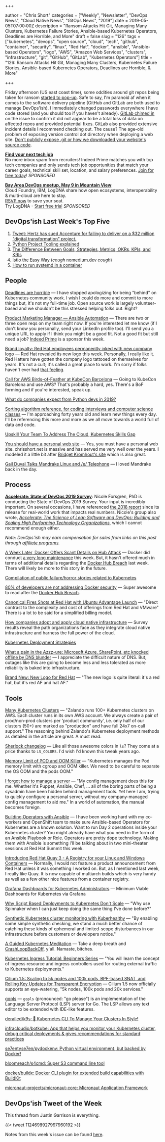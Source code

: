 +++

author = "Chris Short"
categories = ["Weekly", "Newsletter", "DevOps News", "Cloud Native News", "GitOps News", "2019"]
date = 2019-05-05T07:00:00Z
description = "Ransom Attacks Hit Git, Managing Many Clusters, Kubernetes Failure Stories, Ansible-based Kubernetes Operators, Deadlines are Horrible, and More"
draft = false
slug = "126"
tags = ["kubernetes", "devops", "open source", "cloud", "tech", "github", "container", "security", "linux", "Red Hat", "docker", "ansible", "Ansible-based Operators", "logo", "AWS", "Amazon Web Services", "clusters", "infrastructure", "git", "GitHub", "GitLab", "Kubernetes Operators"]
title = "126: Ransom Attacks Hit Git, Managing Many Clusters, Kubernetes Failure Stories, Ansible-based Kubernetes Operators, Deadlines are Horrible, & More"

+++

Friday afternoon (US east coast time), some oddities around git repos being taken for ransom [started to pop-up](https://twitter.com/tomgilray/status/1124027843233615873). Safe to say, I'm paranoid af when it comes to the software delivery pipeline (GitHub and GitLab are both used to manage DevOps'ish). I immediately changed passwords everywhere I have code stored (and you should too if you haven't already). [GitLab chimed in](https://about.gitlab.com/2019/05/03/suspicious-git-activity-security-update/) on the issue to confirm it did not appear to be a total loss of data on affected repos and provided potential fixes. GitLab also provided extensive incident details I recommend checking out. The cause? The age-old problem of exposing version control dot directory when deploying a web site. [Don't publicly expose .git or how we downloaded your website's source code](https://en.internetwache.org/dont-publicly-expose-git-or-how-we-downloaded-your-websites-sourcecode-an-analysis-of-alexas-1m-28-07-2015/).

[**Find your next tech job**](https://www.indeedprime.com/devopsish/?sid=us_other-EmailSponsor_JS_ACQ&kw=Devopsish_Email2)  
No more inbox spam from recruiters! Indeed Prime matches you with top tech companies and only sends tech job opportunities that match your career goals, technical skill set, location, and salary preferences. [Join for free today](https://www.indeedprime.com/devopsish/?sid=us_other-EmailSponsor_JS_ACQ&kw=Devopsish_Email2)! *SPONSORED*

[**Bay Area DevOps meetup, May 9 in Mountain View**](https://bit.ly/2H1y8sb)  
Cloud Foundry, IBM, LogDNA share how open ecosystems, interoperability & multi-cloud are here to stay.  
[RSVP now](https://bit.ly/2H1y8sb) to save your seat.  
Try LogDNA - [Start free trial](https://logdna.com/sign-up/?utm_medium=Syndication&utm_campaign=DevOpsish&utm_source=DevOpsish) *SPONSORED*


## DevOps'ish Last Week's Top Five

1. [Tweet: Hertz has sued Accenture for failing to deliver on a $32 million "digital transformation" project.](https://twitter.com/allafarce/status/1121174850226147328)
2. [Python Project Tooling explained](https://write.as/chobeat/python-project-tooling-explained)
3. [The Difference Between Goals, Strategies, Metrics, OKRs, KPIs, and KRIs](https://danielmiessler.com/blog/the-difference-between-goals-strategies-metrics-okrs-kpis-and-kris/)
4. [Istio the Easy Way](https://medium.com/solo-io/istio-the-easy-way-de66e6eba4a1) (*cough* [nomedium.dev](https://nomedium.dev/) *cough*)
5. [How to run systemd in a container](https://developers.redhat.com/blog/2019/04/24/how-to-run-systemd-in-a-container/)

## People

[Deadlines are horrible](https://groups.google.com/forum/m/#!msg/kubernetes-sig-release/dGVBrlkOXQo/5m1zFTT7AwAJ) — I have stopped apologizing for being "behind" on Kubernetes community work. I wish I could do more and commit to more things but, it's not my full-time job. Open source work is largely volunteer-based and we shouldn't be this stressed helping folks out. Right?

[Product Marketing Manager — Ansible Automation](https://us-redhat.icims.com/jobs/69628/product-marketing-manager---ansible-automation/job?mobile=false&width=1638&height=500&bga=true&needsRedirect=false&jan1offset=-300&jun1offset=-240) — There are two or three open reqs on my team right now. If you're interested let me know (if I don't know you personally, send your LinkedIn profile too). I'll send you a unique URL to apply if I think you might be a good fit. Not a good fit but still need a job? [Indeed Prime](https://www.indeedprime.com/devopsish/?sid=us_other-EmailSponsor_JS_ACQ&kw=Devopsish_Email2) is a sponsor this week.

[Brand loyalty: Red Hat employees permanently inked with new company logo](https://www.wraltechwire.com/2019/05/02/brand-loyalty-red-hat-employees-permanently-inked-with-new-company-logo/) — Red Hat revealed its new logo this week. Personally, I really like it. Red Hatters have gotten the company logo tattooed on themselves for years. It's not a cult; it's called a great place to work. I'm sorry if folks haven't ever had [that feeling](https://chrisshort.net/the-importance-of-psychological-safety/).

[Call for AWS Birds-of-Feather at KubeCon Barcelona](https://discuss.kubernetes.io/t/call-for-aws-birds-of-feather-at-kubecon-barcelona/6173?u=errordeveloper) — Going to KubeCon Barcelona and use AWS? That's probably a hard, yes. There's a BoF forming and if you're interested, speak up.

[What do companies expect from Python devs in 2019?](https://cvcompiler.com/blog/what-do-companies-expect-from-python-devs-in-2019/)

[Sorting algorithm reference, for coding interviews and computer science classes](https://www.interviewcake.com/sorting-algorithm-cheat-sheet) — I'm approaching forty years old and learn new things every day. I'll be referencing this more and more as we all move towards a world full of data and code.

[Upskill Your Team To Address The Cloud, Kubernetes Skills Gap](https://www.forbes.com/sites/forbestechcouncil/2019/05/03/upskill-your-team-to-address-the-cloud-kubernetes-skills-gap/#43c363ec449f)

[You should have a personal web site](https://writing.markchristian.org/2019/04/29/personal-web-sites/) — Yes, you must have a personal web site. chrisshort.net is massive and has served me very well over the years. I modeled it a little bit after [Bridget Kromhout's site](https://bridgetkromhout.com/) which is also great.

[Gail Duval Talks Mandrake Linux and /e/ Telephone](https://fossforce.com/2019/04/gael-duval-father-of-user-friendly-linux-on-mandrake-and-e-phone/) — I loved Mandrake back in the day.

## Process

[**Accelerate: State of DevOps 2019 Survey**](https://google.qualtrics.com/jfe/form/SV_0v2VZMeA2Eha365?sp=5):  Nicole Forsgren, PhD is conducting the State of DevOps 2019 Survey. Your input is incredibly important. On several occasions, I have referenced [the 2018 report](https://cloudplatformonline.com/2018-state-of-devops.html) since its release for real-world work that impacts real numbers. Nicole's group also wrote, [*Accelerate: The Science of Lean Software and DevOps: Building and Scaling High Performing Technology Organizations*](https://amzn.to/2Xnc5S2), which I cannot recommend enough either.

*Note: DevOps'ish may earn compensation for sales from links on this post through [affiliate programs](/terms/).*

[A Week Later, Docker Offers Scant Details on Hub Attack](https://thenewstack.io/a-week-later-docker-offers-scant-details-on-hub-attack/) — Docker did conduct [a very long maintenance](https://success.docker.com/article/docker-hub-maintenance) this week. But, it hasn't offered much in terms of additional details regarding the [Docker Hub Breach](https://devopsish.com/125/) last week. There will likely be more to this story in the future.

[Compilation of public failure/horror stories related to Kubernetes](https://github.com/hjacobs/kubernetes-failure-stories)

[80% of developers are not addressing Docker security](https://snyk.io/blog/80-of-developers-are-not-addressing-docker-security/) — Super awesome to read after the [Docker Hub Breach](https://devopsish.com/125/).

[Canonical Fires Shots at Red Hat with Ubuntu Advantage Launch](https://www.cbronline.com/news/ubuntu-advantage-canonical) — "Direct contrast to the complexity and cost of offerings from Red Hat and VMware" There is a lot to be said for a simplified billing model.

[How companies adopt and apply cloud native infrastructure](https://www.oreilly.com/ideas/how-companies-adopt-and-apply-cloud-native-infrastructure) — Survey results reveal the path organizations face as they integrate cloud native infrastructure and harness the full power of the cloud.

[Kubernetes Deployment Strategies](https://www.weave.works/blog/kubernetes-deployment-strategies)

[What a pain in the Azzz-ure: Microsoft Azure, SharePoint, etc knocked offline by DNS blunder](https://www.theregister.co.uk/2019/05/02/microsoft_azure_outage_dns/) — I appreciate the difficult nature of DNS. But, outages like this are going to become less and less tolerated as more reliability is baked into infrastructure.

[Brand New: New Logo for Red Hat](https://www.underconsideration.com/brandnew/archives/new_logo_for_redhat.php) — "The new logo is quite literal: it's a red hat, but it's red AF and hat AF."

## Tools

[Many Kubernetes Clusters](https://srcco.de/posts/many-kubernetes-clusters.html) — "Zalando runs 100+ Kubernetes clusters on AWS. Each cluster runs in its own AWS account. We always create a pair of prod/non-prod clusters per 'product community', i.e. only half of our clusters (50+) are marked as "production" and have full 24x7 on-call support." The reasoning behind Zalando's Kubernetes deployment methods as detailed in the article are great. A must read.

[Sherlock changelog](https://news.sherlock.stanford.edu/posts/when-setting-an-environment-variable-gives-you-a-40-x-speedup) — Like all those awesome colors in `ls`? They come at a price thanks to `LS_COLORS`. I'd wish I'd known this tweak years ago.

[Memory Limit of POD and OOM Killer](https://medium.com/@zhimin.wen/memory-limit-of-pod-and-oom-killer-891ee1f1cad8) — "Kubernetes manages the Pod memory limit with cgroup and OOM killer. We need to be careful to separate the OS OOM and the pods OOM."

[I forgot how to manage a server](https://ma.ttias.be/i-forgot-how-to-manage-a-server/) — "My config management does this for me. Whether it's Puppet, Ansible, Chef, ... all of the boring parts of being a sysadmin have been hidden behind management tools. Yet here I am, trying to quickly configure a personal server, without my company-managed config management to aid me." In a world of automation, the manual becomes foreign.

[Building Operators with Ansible](https://www.ansible.com/integrations/containers/operators) — I have been working hard with my co-workers and OpenShift team to make sure Ansible-based Operators for Kubernetes are a known solution. Want to run Day 2 operations inside your Kubernetes cluster? You might already have what you need in the form of an Ansible Playbook or Role. Operators are pretty dope technology. Making them with Ansible is something I'll be talking about in two mini-theater sessions at Red Hat Summit this week.

[Introducing Red Hat Quay 3 - A Registry for your Linux and Windows Containers](https://www.redhat.com/en/blog/introducing-red-hat-quay-3-registry-your-linux-and-windows-containers) — Normally, I would not feature a product announcement from Red Hat unless it was something I worked on. But, as I mentioned last week, I really like Quay. It is now capable of multiarch builds which is very handy as well as a few other nice features from a container registry.

[Grafana Dashboards for Kubernetes Administrators](https://povilasv.me/grafana-dashboards-for-kubernetes-administrators/) — Minimum Viable Dashboards for Kubernetes via Grafana

[Why Script Based Deployments to Kubernetes Don't Scale](https://blog.armory.io/why-script-based-deployments-to-kubernetes-dont-scale/) — "Why use Spinnaker when I can just keep doing the same thing I've done before?"

[Synthetic Kubernetes cluster monitoring with Kuberhealthy](https://opensource.com/article/19/4/kuberhealthy) — "By enabling some simple synthetic checking, we stand a much better chance of catching these kinds of ephemeral and limited-scope disturbances in our infrastructure before customers or developers notice."

[A Guided Kubernetes Meditation](https://medium.com/@gabe_50302/a-guided-kubernetes-meditation-63cc4193582c) — Take a deep breath and [CrashLoopBackOff](https://crashloopbackoff.dev), y'all. Namaste, bitches.

[Kubernetes Ingress Tutorial: Beginners Series](https://devopscube.com/kubernetes-ingress-tutorial/) — "You will learn the concept of ingress resource and ingress controllers used for routing external traffic to Kubernetes deployments."

[Cilium 1.5: Scaling to 5k nodes and 100k pods, BPF-based SNAT, and Rolling Key Updates for Transparent Encryption](https://cilium.io/blog/2019/04/24/cilium-15/) — Cilium 1.5 now officially supports an eye-watering, "5k nodes, 100k pods and 20k services."

[gopls](https://github.com/golang/go/wiki/gopls) — `gopls` (pronounced: "go please") is an implementation of the Language Server Protocol (LSP) server for Go. The LSP allows any text editor to be extended with IDE-like features.

[derailed/k9s: 🐶 Kubernetes CLI To Manage Your Clusters In Style!](https://github.com/derailed/k9s)

[infracloudio/botkube: App that helps you monitor your Kubernetes cluster, debug critical deployments & gives recommendations for standard practices](https://github.com/infracloudio/botkube)

[se7entyse7en/pydockenv: Python virtual environment, but backed by Docker!](https://github.com/se7entyse7en/pydockenv)

[bloomreach/s4cmd: Super S3 command line tool](https://github.com/bloomreach/s4cmd)

[docker/buildx: Docker CLI plugin for extended build capabilities with BuildKit](https://github.com/docker/buildx)

[micronaut-projects/micronaut-core: Micronaut Application Framework](https://github.com/micronaut-projects/micronaut-core)

## DevOps'ish Tweet of the Week

This thread from Justin Garrison is everything.

{{< tweet 1124698927997960192 >}}

Notes from this week's issue can be found [here](./notes/).
